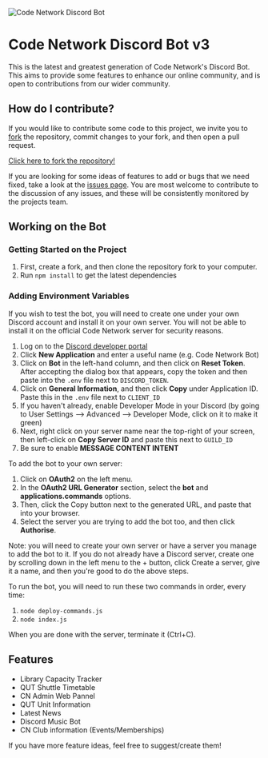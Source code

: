 ![Code Network Discord Bot](.github/assets/banner.svg)

# Code Network Discord Bot v3

This is the latest and greatest generation of Code Network's Discord Bot. This aims to provide some features to enhance our online community, and is open to contributions from our wider community.

## How do I contribute?

If you would like to contribute some code to this project, we invite you to [fork](https://docs.github.com/en/pull-requests/collaborating-with-pull-requests/working-with-forks/fork-a-repo) the repository, commit changes to your fork, and then open a pull request.

[Click here to fork the repository!](https://github.com/codenetwork/discord-bot-v3/fork)

If you are looking for some ideas of features to add or bugs that we need fixed, take a look at the [issues page](https://github.com/codenetwork/discord-bot-v3/issues). You are most welcome to contribute to the discussion of any issues, and these will be consistently monitored by the projects team.

## Working on the Bot

### Getting Started on the Project
1. First, create a fork, and then clone the repository fork to your computer.
2. Run `npm install` to get the latest dependencies

### Adding Environment Variables
If you wish to test the bot, you will need to create one under your own Discord account and install it on your own server. You will not be able to install it on the official Code Network server for security reasons.

1. Log on to the [Discord developer portal](https://discord.com/developers/applications)
2. Click **New Application** and enter a useful name (e.g. Code Network Bot)
3. Click on **Bot** in the left-hand column, and then click on **Reset Token**. After accepting the dialog box that appears, copy the token and then paste into the `.env` file next to `DISCORD_TOKEN`.
4. Click on **General Information**, and then click **Copy** under Application ID. Paste this in the `.env` file next to `CLIENT_ID`
5. If you haven't already, enable Developer Mode in your Discord (by going to User Settings --> Advanced --> Developer Mode, click on it to make it green)
6. Next, right click on your server name near the top-right of your screen, then left-click on **Copy Server ID** and paste this next to `GUILD_ID`
7. Be sure to enable **MESSAGE CONTENT INTENT**

To add the bot to your own server:
1. Click on **OAuth2** on the left menu.
2. In the **OAuth2 URL Generator** section, select the **bot** and **applications.commands** options.
3. Then, click the Copy button next to the generated URL, and paste that into your browser.
4. Select the server you are trying to add the bot too, and then click **Authorise**.

Note: you will need to create your own server or have a server you manage to add the bot to it. If you do not already have a Discord server, create one by scrolling down in the left menu to the + button, click Create a server, give it a name, and then you're good to do the above steps.

To run the bot, you will need to run these two commands in order, every time:
1. `node deploy-commands.js`
2. `node index.js`

When you are done with the server, terminate it (Ctrl+C).

## Features
- Library Capacity Tracker
- QUT Shuttle Timetable
- CN Admin Web Pannel
- QUT Unit Information
- Latest News
- Discord Music Bot
- CN Club information (Events/Memberships)

If you have more feature ideas, feel free to suggest/create them!
